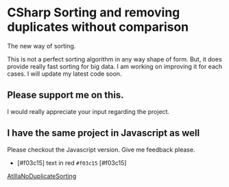 # CSharp Sorting and removing duplicates without comparison 

The new way of sorting.

This is not a perfect sorting algorithm in any way shape of form. But, 
it does provide really fast sorting for big data. I am working on improving it for each cases.
I will update my latest code soon.

## Please support me on this.

I would really appreciate your input regarding the project. 

## I have the same project in Javascript as well

Please checkout the Javascript version. Give me feedback please.

- [#f03c15] text in red `#f03c15` [#f03c15]

[AtillaNoDuplicateSorting](https://github.com/AtillaYadik/AtillaNoDuplicateSorting)
